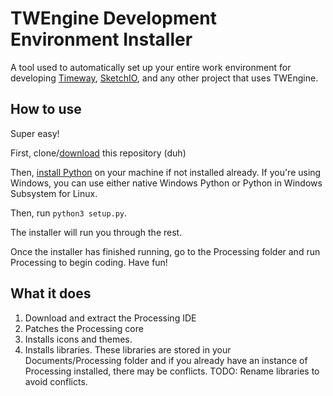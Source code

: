 # TWEngine Development Environment Installer

A tool used to automatically set up your entire work environment for developing [Timeway](https://github.com/TeoJT/Timeway), [SketchIO](https://github.com/TeoJT/Sketchio), and any other project that uses TWEngine.

## How to use

Super easy!

First, clone/[download](https://github.com/TeoJT/twengine-dev-environment-setup/releases/download/1.0/twengine-dev-environment-setup.zip) this repository (duh)

Then, [install Python](https://www.python.org/downloads/) on your machine if not installed already. If you're using Windows, you can use either native Windows Python or Python in Windows Subsystem for Linux.

Then, run `python3 setup.py`.

The installer will run you through the rest.

Once the installer has finished running, go to the Processing folder and run Processing to begin coding. Have fun!

## What it does

1. Download and extract the Processing IDE
2. Patches the Processing core
3. Installs icons and themes.
4. Installs libraries. These libraries are stored in your Documents/Processing folder and if you already have an instance of Processing installed, there may be conflicts. TODO: Rename libraries to avoid conflicts.
